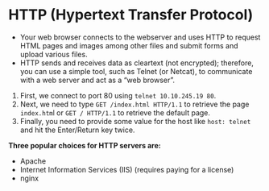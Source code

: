 # HTTP (Hypertext Transfer Protocol)

* Your web browser connects to the webserver and uses HTTP to request HTML pages and images among other files and submit forms and upload various files.
* HTTP sends and receives data as cleartext (not encrypted); therefore, you can use a simple tool, such as Telnet (or Netcat), to communicate with a web server and act as a “web browser”.

1. First, we connect to port 80 using `telnet 10.10.245.19 80`.
2. Next, we need to type `GET /index.html HTTP/1.1` to retrieve the page `index.htm`l or `GET / HTTP/1.1` to retrieve the default page.
3. Finally, you need to provide some value for the host like `host: telnet` and hit the Enter/Return key twice.

**Three popular choices for HTTP servers are:**

* Apache
* Internet Information Services (IIS) (requires paying for a license)
* nginx
